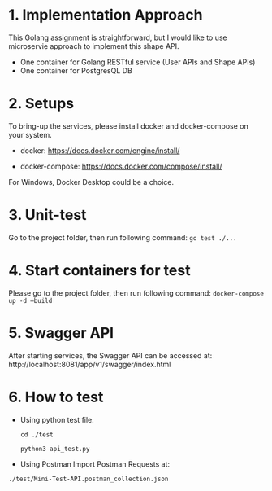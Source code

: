 # 1. Implementation Approach
This Golang assignment is straightforward, but I would like to use microservie approach to implement this shape API.

* One container for Golang RESTful service (User APIs and Shape APIs)
* One container for PostgresQL DB

# 2. Setups 
To bring-up the services, please install docker and docker-compose on your system.
* docker: 
https://docs.docker.com/engine/install/

* docker-compose: 
https://docs.docker.com/compose/install/

For Windows, Docker Desktop could be a choice.

# 3. Unit-test
Go to the project folder, then run following command:
`go test ./...`

# 4. Start containers for test
Please go to the project folder, then run following command:
`docker-compose up -d –build`

# 5. Swagger API
After starting services, the Swagger API can be accessed at:
http://localhost:8081/app/v1/swagger/index.html 

# 6. How to test
* Using python test file: 

    `cd ./test`

    `python3 api_test.py`

* Using Postman
Import Postman Requests at:

`./test/Mini-Test-API.postman_collection.json`
